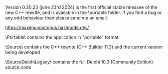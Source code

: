 Version 0.20.23 (june 23rd 2024) is the first official stable releasee of the new C++ rewrite, and is available in the \portable folder. If you find a bug or any odd behaviour then please send me an email.

https://maximumoctopus.hashnode.dev/

\Portable\ contains the application in "portable" format

\Source\ contains the C++ rewrite (C++ Builder 11.3) and the current version being developed

\SourceDelphiLegacy\ contains the full Delphi 10.3 (Community Edition) source code
